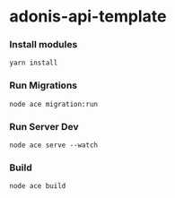 # adonis-api-template

### Install modules
```
yarn install
```
### Run Migrations
```
node ace migration:run
```
### Run Server Dev
```
node ace serve --watch
```
### Build
```
node ace build
```
